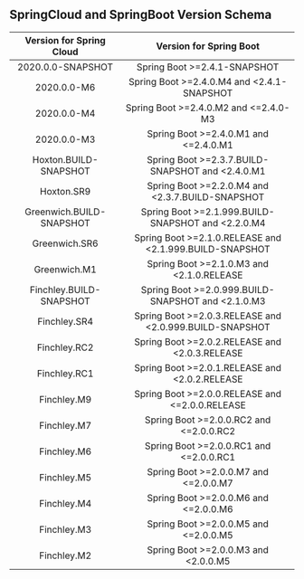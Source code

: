 ## SpringCloud and SpringBoot Version Schema

Version for Spring Cloud|Version for Spring Boot  
:---:|:---:|
2020.0.0-SNAPSHOT | Spring Boot >=2.4.1-SNAPSHOT
2020.0.0-M6 | Spring Boot >=2.4.0.M4 and <2.4.1-SNAPSHOT
2020.0.0-M4 | Spring Boot >=2.4.0.M2 and <=2.4.0-M3
2020.0.0-M3 | Spring Boot >=2.4.0.M1 and <=2.4.0.M1
Hoxton.BUILD-SNAPSHOT |Spring Boot >=2.3.7.BUILD-SNAPSHOT and <2.4.0.M1
Hoxton.SR9 |Spring Boot >=2.2.0.M4 and <2.3.7.BUILD-SNAPSHOT
Greenwich.BUILD-SNAPSHOT | Spring Boot >=2.1.999.BUILD-SNAPSHOT and <2.2.0.M4
Greenwich.SR6 | Spring Boot >=2.1.0.RELEASE and <2.1.999.BUILD-SNAPSHOT
Greenwich.M1 | Spring Boot >=2.1.0.M3 and <2.1.0.RELEASE
Finchley.BUILD-SNAPSHOT | Spring Boot >=2.0.999.BUILD-SNAPSHOT and <2.1.0.M3
Finchley.SR4 | Spring Boot >=2.0.3.RELEASE and <2.0.999.BUILD-SNAPSHOT
Finchley.RC2 | Spring Boot >=2.0.2.RELEASE and <2.0.3.RELEASE
Finchley.RC1| Spring Boot >=2.0.1.RELEASE and <2.0.2.RELEASE
Finchley.M9| Spring Boot >=2.0.0.RELEASE and <=2.0.0.RELEASE 
Finchley.M7 | Spring Boot >=2.0.0.RC2 and <=2.0.0.RC2
Finchley.M6 | Spring Boot >=2.0.0.RC1 and <=2.0.0.RC1
Finchley.M5| Spring Boot >=2.0.0.M7 and <=2.0.0.M7
Finchley.M4| Spring Boot >=2.0.0.M6 and <=2.0.0.M6
Finchley.M3 | Spring Boot >=2.0.0.M5 and <=2.0.0.M5
Finchley.M2 | Spring Boot >=2.0.0.M3 and <2.0.0.M5










